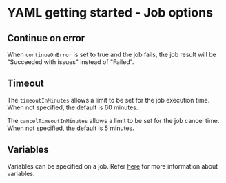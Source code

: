 # YAML getting started - Job options

## Continue on error

When `continueOnError` is set to true and the job fails, the job result will be \"Succeeded with issues\" instead of "Failed\".

## Timeout

The `timeoutInMinutes` allows a limit to be set for the job execution time. When not specified, the default is 60 minutes.

The `cancelTimeoutInMinutes` allows a limit to be set for the job cancel time. When not specified, the default is 5 minutes.

## Variables

Variables can be specified on a job. Refer [here](yamlgettingstarted.md#Variables) for more information about variables.
